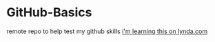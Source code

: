 # GitHub-Basics
remote repo to help test my github skills
[i'm learning this on lynda.com](http://www.lynda.com/member.aspx)
